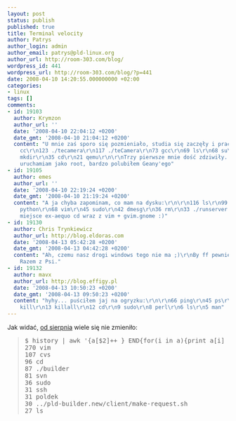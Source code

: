 ```yaml
---
layout: post
status: publish
published: true
title: Terminal velocity
author: Patrys
author_login: admin
author_email: patrys@pld-linux.org
author_url: http://room-303.com/blog/
wordpress_id: 441
wordpress_url: http://room-303.com/blog/?p=441
date: 2008-04-10 14:20:55.000000000 +02:00
categories:
- linux
tags: []
comments:
- id: 19103
  author: Krymzon
  author_url: ''
  date: '2008-04-10 22:04:12 +0200'
  date_gmt: '2008-04-10 21:04:12 +0200'
  content: "U mnie zaś sporo się pozmieniało, studia się zaczęły i praca...\r\n152
    cc\r\n123 ./tecamera\r\n117 ./teCamera\r\n73 gcc\r\n69 ls\r\n68 su\r\n41 vim\r\n38
    mkdir\r\n35 cd\r\n21 qemu\r\n\r\nTrzy pierwsze mnie dość zdziwiły... A vima częściej
    uruchamiam jako root, bardzo polubiłem Geany'ego"
- id: 19105
  author: emes
  author_url: ''
  date: '2008-04-10 22:19:24 +0200'
  date_gmt: '2008-04-10 21:19:24 +0200'
  content: "A ja chyba zapominam, co mam na dysku:\r\n\r\n116 ls\r\n99 cd\r\n94 svn\r\n72
    python\r\n68 vim\r\n45 sudo\r\n42 dmesg\r\n36 rm\r\n33 ./runserver.sh\r\n31 gvim.gnome\r\n\r\n2
    miejsce ex-aequo cd wraz z vim + gvim.gnome :)"
- id: 19130
  author: Chris Trynkiewicz
  author_url: http://blog.eldoras.com
  date: '2008-04-13 05:42:28 +0200'
  date_gmt: '2008-04-13 04:42:28 +0200'
  content: "Ah, czemu nasz drogi windows tego nie ma ;)\r\nBy ff pewnie krolowal...
    Razem z Psi."
- id: 19132
  author: mavx
  author_url: http://blog.effigy.pl
  date: '2008-04-13 10:50:23 +0200'
  date_gmt: '2008-04-13 09:50:23 +0200'
  content: "hyhy... puściłem jaj na ogryzku:\r\n\r\n66 ping\r\n45 ps\r\n31 ssh\r\n16
    kill\r\n13 killall\r\n12 cd\r\n9 sudo\r\n8 perl\r\n6 ls\r\n5 man"
---
```

<p>Jak widać, <a href="http://room-303.com/blog/2007/08/09/osobowosc-konsolowa/">od sierpnia</a> wiele się nie zmieniło:</p>

<blockquote><pre>$ history | awk '{a[$2]++ } END{for(i in a){print a[i] " " i}}'|sort -rn|head
270 vim
107 cvs
96 cd
87 ./builder
81 svn
36 sudo
31 ssh
31 poldek
30 ../pld-builder.new/client/make-request.sh
27 ls</pre></blockquote>
